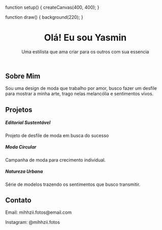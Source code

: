 function setup() {
  createCanvas(400, 400);
}

function draw() {
  background(220);
}<!DOCTYPE html>
<html lang="pt-br">
<head>
  <meta charset="UTF-8">
  <meta name="viewport" content="width=device-width, initial-scale=1.0">
  <title>Portfólio - Yasmin</title>
  <link href="https://cdn.jsdelivr.net/npm/bootstrap@5.3.0/dist/css/bootstrap.min.css" rel="stylesheet">
</head>
<body>

  <header class="bg-dark text-white text-center py-4">
    <h1>Olá! Eu sou Yasmin</h1>
    <p>Uma estilista que ama criar para os outros com sua essencia</p>
  </header>

  <section class="container my-5">
    <h2 class="text-center mb-4">Sobre Mim</h2>
    <p class="text-center">Sou uma design de moda que trabalho por amor, busco fazer um desfile para mostrar a minha arte, trago nelas melancólia e sentimentos vivos.</p>
  </section>

  <section class="container my-5">
    <h2 class="text-center mb-4">Projetos</h2>
    <div class="row text-center">
      <div class="col-md-4 mb-4">
        <div class="p-3 border rounded">
          <h5>Editorial Sustentável</h5>
          <p>Projeto de desfile de moda em busca do sucesso</p>
        </div>
      </div>
      <div class="col-md-4 mb-4">
        <div class="p-3 border rounded">
          <h5>Moda Circular</h5>
          <p>Campanha de moda para crecimento individual.</p>
        </div>
      </div>
      <div class="col-md-4 mb-4">
        <div class="p-3 border rounded">
          <h5>Natureza Urbana</h5>
          <p>Série de modelos trazendo os sentimentos que busco transmitir.</p>
        </div>
      </div>
    </div>
  </section>

  <section class="bg-light py-5">
    <div class="container text-center">
      <h2>Contato</h2>
      <p>Email: mihhzii.fotos@email.com</p>
      <p>Instagram: @mihhzii.fotos</p>
    </div>
  </section>

</body>
</html>
